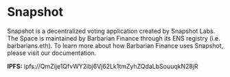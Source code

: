 # Snapshot 

Snapshot is a decentralized voting application created by Snapshot Labs. The Space is maintained by Barbarian Finance through its ENS registry (i.e. barbarians.eth). To learn more about how Barbarian Finance uses Snapshot, please visit our documentation.

**IPFS:** ipfs://QmZije1QfvWY2ibj6Vj62Lk1tmZyhZQdaLbSouuqkN28jR
